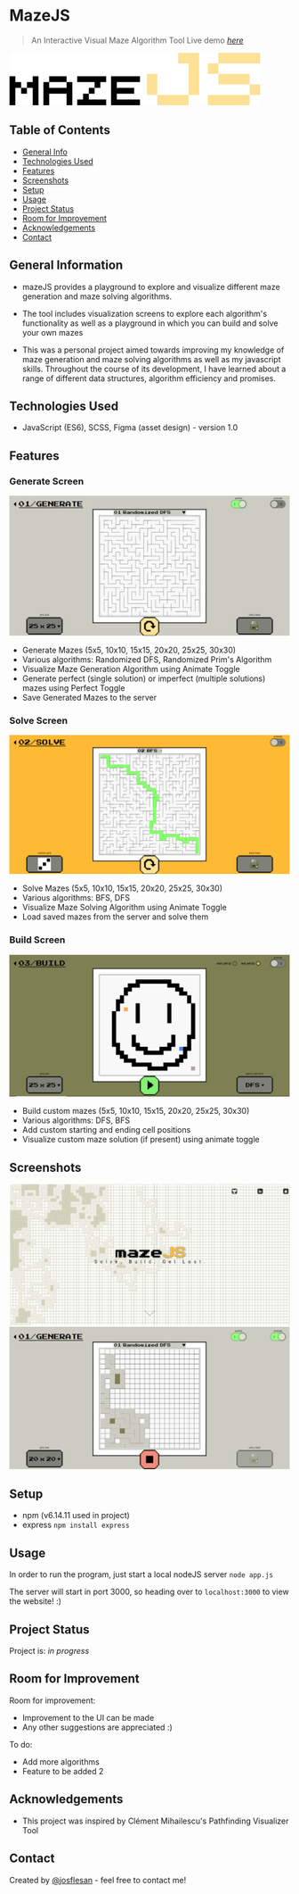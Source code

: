 # MazeJS
> An Interactive Visual Maze Algorithm Tool
> Live demo [_here_](https://maze-js.herokuapp.com/#menu)

![Logo](https://github.com/josflesan/mazeJS/blob/main/public/img/Screenshots/mazeJS.png)

## Table of Contents
* [General Info](#general-information)
* [Technologies Used](#technologies-used)
* [Features](#features)
* [Screenshots](#screenshots)
* [Setup](#setup)
* [Usage](#usage)
* [Project Status](#project-status)
* [Room for Improvement](#room-for-improvement)
* [Acknowledgements](#acknowledgements)
* [Contact](#contact)


## General Information
- mazeJS provides a playground to explore and visualize different maze generation and maze solving algorithms.
- The tool includes visualization screens to explore each algorithm's functionality as well as a playground in which you can build and solve your own mazes

- This was a personal project aimed towards improving my knowledge of maze generation and maze solving algorithms as well as my javascript skills. Throughout the course of its development, I have learned about a range of different data structures, algorithm efficiency and promises.


## Technologies Used
- JavaScript (ES6), SCSS, Figma (asset design) - version 1.0

## Features

### Generate Screen
![Generate Screen](https://github.com/josflesan/mazeJS/blob/main/public/img/Screenshots/Generate%20Screen.png)
- Generate Mazes (5x5, 10x10, 15x15, 20x20, 25x25, 30x30)
- Various algorithms: Randomized DFS, Randomized Prim's Algorithm
- Visualize Maze Generation Algorithm using Animate Toggle
- Generate perfect (single solution) or imperfect (multiple solutions) mazes using Perfect Toggle
- Save Generated Mazes to the server

### Solve Screen
![Solve Screen](https://github.com/josflesan/mazeJS/blob/main/public/img/Screenshots/Solve%20Screen.png)
- Solve Mazes (5x5, 10x10, 15x15, 20x20, 25x25, 30x30)
- Various algorithms: BFS, DFS
- Visualize Maze Solving Algorithm using Animate Toggle
- Load saved mazes from the server and solve them

### Build Screen
![Build Screen](https://github.com/josflesan/mazeJS/blob/main/public/img/Screenshots/Build%20Screen.png)
- Build custom mazes (5x5, 10x10, 15x15, 20x20, 25x25, 30x30)
- Various algorithms: DFS, BFS
- Add custom starting and ending cell positions
- Visualize custom maze solution (if present) using animate toggle


## Screenshots
![Landing Page](https://github.com/josflesan/mazeJS/blob/main/public/img/Screenshots/Landing%20Page.png)
![Screenshot 2](https://github.com/josflesan/mazeJS/blob/main/public/img/Screenshots/Generate%20Screen%202.png)


## Setup
- npm (v6.14.11 used in project)
- express
`npm install express`


## Usage
In order to run the program, just start a local nodeJS server
`node app.js`

The server will start in port 3000, so heading over to `localhost:3000` to view the website! :)


## Project Status
Project is: _in progress_


## Room for Improvement

Room for improvement:
- Improvement to the UI can be made
- Any other suggestions are appreciated :)

To do:
- Add more algorithms
- Feature to be added 2


## Acknowledgements
- This project was inspired by Clément Mihailescu's Pathfinding Visualizer Tool


## Contact
Created by [@josflesan](josue.fle.sanc@gmail.com) - feel free to contact me!
